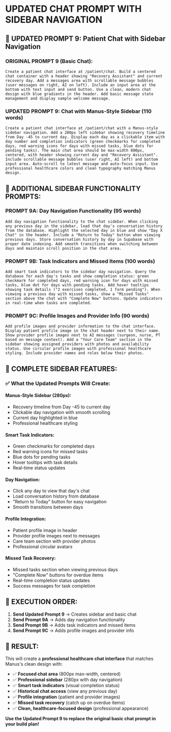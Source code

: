 # UPDATED CHAT PROMPT WITH SIDEBAR NAVIGATION

## 🎯 **UPDATED PROMPT 9: Patient Chat with Sidebar Navigation**

### **ORIGINAL PROMPT 9 (Basic Chat):**
```
Create a patient chat interface at /patient/chat. Build a centered chat container with a header showing "Recovery Assistant" and current recovery day. Add a messages area with scrollable message bubbles (user messages on right, AI on left). Include an input area at the bottom with text input and send button. Use a clean, modern chat design with blue gradients in the header. Add basic message state management and display sample welcome message.
```

### **UPDATED PROMPT 9: Chat with Manus-Style Sidebar (110 words)**
```
Create a patient chat interface at /patient/chat with a Manus-style sidebar navigation. Add a 280px left sidebar showing recovery timeline from Day -45 to current day. Display each day as a clickable item with day number and completion indicators (green checkmarks for completed days, red warning icons for days with missed tasks, blue dots for pending tasks). The main chat area should be max-width 800px, centered, with header showing current day and "Recovery Assistant". Include scrollable message bubbles (user right, AI left) and bottom input area. Auto-scroll to latest message and auto-focus input. Use professional healthcare colors and clean typography matching Manus design.
```

## 🎯 **ADDITIONAL SIDEBAR FUNCTIONALITY PROMPTS:**

### **PROMPT 9A: Day Navigation Functionality (95 words)**
```
Add day navigation functionality to the chat sidebar. When clicking any previous day in the sidebar, load that day's conversation history from the database. Highlight the selected day in blue and show "Day X Chat" in the header. Include a "Return to Today" button when viewing previous days. Store conversation history by day in Supabase with proper date indexing. Add smooth transitions when switching between days and maintain scroll position in the chat area.
```

### **PROMPT 9B: Task Indicators and Missed Items (100 words)**
```
Add smart task indicators to the sidebar day navigation. Query the database for each day's tasks and show completion status: green checkmark for completed days, red warning icon for days with missed tasks, blue dot for days with pending tasks. Add hover tooltips showing task details ("2 exercises completed, 1 form pending"). When viewing a previous day with missed tasks, show a "Missed Tasks" section above the chat with "Complete Now" buttons. Update indicators in real-time when tasks are completed.
```

### **PROMPT 9C: Profile Images and Provider Info (90 words)**
```
Add profile images and provider information to the chat interface. Display patient profile image in the chat header next to their name. Show provider profile images next to AI messages (surgeon, nurse, PT based on message context). Add a "Your Care Team" section in the sidebar showing assigned providers with photos and availability status. Use circular profile images with professional healthcare styling. Include provider names and roles below their photos.
```

## 🎯 **COMPLETE SIDEBAR FEATURES:**

### **✅ What the Updated Prompts Will Create:**

#### **Manus-Style Sidebar (280px):**
- Recovery timeline from Day -45 to current day
- Clickable day navigation with smooth scrolling
- Current day highlighted in blue
- Professional healthcare styling

#### **Smart Task Indicators:**
- Green checkmarks for completed days
- Red warning icons for missed tasks
- Blue dots for pending tasks
- Hover tooltips with task details
- Real-time status updates

#### **Day Navigation:**
- Click any day to view that day's chat
- Load conversation history from database
- "Return to Today" button for easy navigation
- Smooth transitions between days

#### **Profile Integration:**
- Patient profile image in header
- Provider profile images next to messages
- Care team section with provider photos
- Professional circular avatars

#### **Missed Task Recovery:**
- Missed tasks section when viewing previous days
- "Complete Now" buttons for overdue items
- Real-time completion status updates
- Success messages for task completion

## 🚀 **EXECUTION ORDER:**

1. **Send Updated Prompt 9** → Creates sidebar and basic chat
2. **Send Prompt 9A** → Adds day navigation functionality  
3. **Send Prompt 9B** → Adds task indicators and missed items
4. **Send Prompt 9C** → Adds profile images and provider info

## 🎯 **RESULT:**

This will create a **professional healthcare chat interface** that matches Manus's clean design with:
- ✅ **Focused chat area** (800px max-width, centered)
- ✅ **Professional sidebar** (280px with day navigation)
- ✅ **Smart task indicators** (visual completion status)
- ✅ **Historical chat access** (view any previous day)
- ✅ **Profile integration** (patient and provider images)
- ✅ **Missed task recovery** (catch up on overdue items)
- ✅ **Clean, healthcare-focused design** (professional appearance)

**Use the Updated Prompt 9 to replace the original basic chat prompt in your build plan!**

